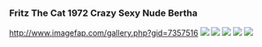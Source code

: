 ### Fritz The Cat 1972 Crazy Sexy Nude Bertha
http://www.imagefap.com/gallery.php?gid=7357516
![](http://x.imagefapusercontent.com/u/west8099/7357516/386633515/fritz1.gif)
![](http://x.imagefapusercontent.com/u/west8099/7357516/666910672/fritz2.gif)
![](http://x.imagefapusercontent.com/u/west8099/7357516/884270875/fritz3.gif)
![](http://x.imagefapusercontent.com/u/west8099/7357516/2140345579/fritz4.gif)
![](http://x.imagefapusercontent.com/u/west8099/7357516/1148069485/fritz5.gif)

